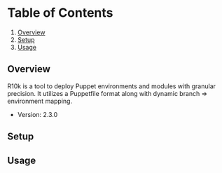 # Table of Contents
1. [Overview](#overview)
2. [Setup](#setup)
3. [Usage](#usage)

## Overview
R10k is a tool to deploy Puppet environments and modules with granular precision. It utilizes a Puppetfile format along with dynamic branch => environment mapping.
+ Version: 2.3.0

## Setup
## Usage
